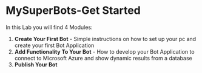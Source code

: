 
# MySuperBots-Get Started

In this Lab you will find 4 Modules:

1. **Create Your First Bot** - Simple instructions on how to set up your pc and create your first Bot Application
1. **Add Functionality To Your Bot** - How to develop your Bot Application to connect to Microsoft Azure and show dynamic results from a database
1. **Publish Your Bot**


